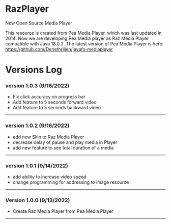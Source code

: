 # RazPlayer
New Open Source Media Player

This resource is created from Pea Media Player, which was last updated in 2014.
Now we are developing Pea Media player as Raz Media Player compatible with Java 18.0.2.
The latest version of Pea Media Player is here: https://github.com/Denethrilien/javafx-mediaplayer




# Versions Log

### version 1.0.3 (9/16/2022)
- Fix click accuracy on progress bar
- Add feature to 5 seconds forward video
- Add feature to 5 seconds backward video

---
### version 1.0.2 (9/16/2022)
- add new Skin to Raz Media Player
- decrease delay of pause and play media in Player
- add new feature to see total duration of a media

---
### version 1.0.1 (9/14/2022)
- add ability to increase video speed
- change programming for addressing to image resource

---
### Version 1.0.0 (9/13/2022)
- Create Raz Media Player from Pea Media Player

---